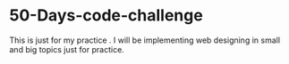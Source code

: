 # 50-Days-code-challenge
This is just for my practice . I will be implementing web designing in small and big topics just for practice.
